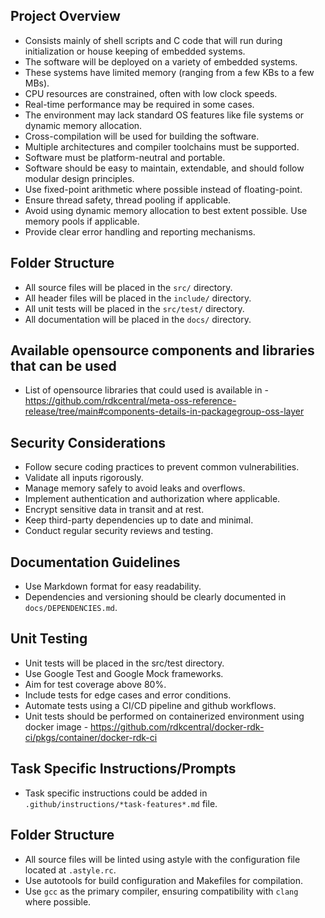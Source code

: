 
## Project Overview
- Consists mainly of shell scripts and C code that will run during initialization or house keeping of embedded systems.
- The software will be deployed on a variety of embedded systems.
- These systems have limited memory (ranging from a few KBs to a few MBs).
- CPU resources are constrained, often with low clock speeds.
- Real-time performance may be required in some cases.
- The environment may lack standard OS features like file systems or dynamic memory allocation.
- Cross-compilation will be used for building the software.
- Multiple architectures and compiler toolchains must be supported.
- Software must be platform-neutral and portable.
- Software should be easy to maintain, extendable, and should follow modular design principles.
- Use fixed-point arithmetic where possible instead of floating-point.
- Ensure thread safety, thread pooling if applicable.
- Avoid using dynamic memory allocation to best extent possible. Use memory pools if applicable.
- Provide clear error handling and reporting mechanisms.

## Folder Structure
- All source files will be placed in the `src/` directory.
- All header files will be placed in the `include/` directory.
- All unit tests will be placed in the `src/test/` directory.
- All documentation will be placed in the `docs/` directory.

## Available opensource components and libraries that can be used 
- List of opensource libraries that could used is available in - https://github.com/rdkcentral/meta-oss-reference-release/tree/main#components-details-in-packagegroup-oss-layer

## Security Considerations
- Follow secure coding practices to prevent common vulnerabilities.
- Validate all inputs rigorously.
- Manage memory safely to avoid leaks and overflows.
- Implement authentication and authorization where applicable.
- Encrypt sensitive data in transit and at rest.
- Keep third-party dependencies up to date and minimal.
- Conduct regular security reviews and testing.

## Documentation Guidelines
- Use Markdown format for easy readability.
- Dependencies and versioning should be clearly documented in `docs/DEPENDENCIES.md`.

## Unit Testing
- Unit tests will be placed in the src/test directory.
- Use Google Test and Google Mock frameworks.
- Aim for test coverage above 80%.
- Include tests for edge cases and error conditions.
- Automate tests using a CI/CD pipeline and github workflows.
- Unit tests should be performed on containerized environment using docker image - https://github.com/rdkcentral/docker-rdk-ci/pkgs/container/docker-rdk-ci

## Task Specific Instructions/Prompts
- Task specific instructions could be added in `.github/instructions/*task-features*.md` file.


## Folder Structure

- All source files will be linted using astyle with the configuration file located at `.astyle.rc`.
- Use autotools for build configuration and Makefiles for compilation.
- Use `gcc` as the primary compiler, ensuring compatibility with `clang` where possible.


